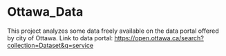 # Ottawa_Data
This project analyzes some data freely available on the data portal offered by city of Ottawa.
Link to data portal: https://open.ottawa.ca/search?collection=Dataset&q=service

